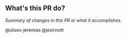 ## What's this PR do?

_Summary of changes in this PR or what it accomplishes._

@ulises-jeremias @jesinnott
